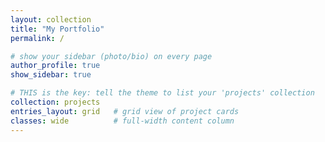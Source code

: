 ```yaml
---
layout: collection
title: "My Portfolio"
permalink: /

# show your sidebar (photo/bio) on every page
author_profile: true
show_sidebar: true

# THIS is the key: tell the theme to list your 'projects' collection
collection: projects
entries_layout: grid   # grid view of project cards
classes: wide          # full-width content column
---
```


